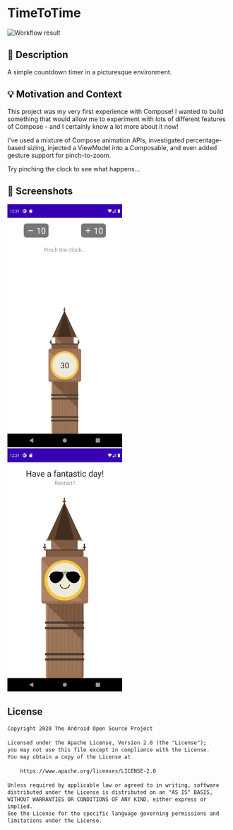 # TimeToTime

![Workflow result](https://github.com/LukeNeedham/TimeToTime/workflows/Check/badge.svg)

## :scroll: Description
A simple countdown timer in a picturesque environment.

## :bulb: Motivation and Context
This project was my very first experience with Compose!
I wanted to build something that would allow me to experiment with lots of
different features of Compose - and I certainly know a lot more about it now!

I've used a mixture of Compose animation APIs,
investigated percentage-based sizing,
injected a ViewModel into a Composable,
and even added gesture support for pinch-to-zoom.

Try pinching the clock to see what happens...

## :camera_flash: Screenshots
<img src="/results/screenshot_1.png" width="260">&emsp;<img src="/results/screenshot_2.png" width="260">

## License
```
Copyright 2020 The Android Open Source Project

Licensed under the Apache License, Version 2.0 (the "License");
you may not use this file except in compliance with the License.
You may obtain a copy of the License at

    https://www.apache.org/licenses/LICENSE-2.0

Unless required by applicable law or agreed to in writing, software
distributed under the License is distributed on an "AS IS" BASIS,
WITHOUT WARRANTIES OR CONDITIONS OF ANY KIND, either express or implied.
See the License for the specific language governing permissions and
limitations under the License.
```
